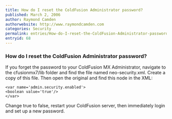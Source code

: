 ```yaml
---
title: How do I reset the ColdFusion Administrator password?
published: March 2, 2006
author: Raymond Camden
authorwebsite: http://www.raymondcamden.com
categories: Security
permalink: entries/How-do-I-reset-the-ColdFusion-Administrator-password.html
entryid: 68
---
```


<h3>How do I reset the ColdFusion Administrator password?</h3>

<p>
If you forget the password to your ColdFusion MX Administrator, navigate to the cfusionmx7/lib folder and find the file named neo-security.xml. Create a copy of this file. Then open the original and find this node in the XML:
</p>

<pre><code class="language-markup">&lt;var name='admin.security.enabled'&gt;
&lt;boolean value='true'/&gt;
&lt;/var&gt;
</code></pre>

<p>
Change true to false, restart your ColdFusion server, then immediately login and set up a new password.
</p>



